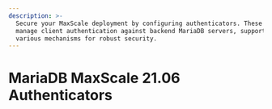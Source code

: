 ```yaml
---
description: >-
  Secure your MaxScale deployment by configuring authenticators. These modules
  manage client authentication against backend MariaDB servers, supporting
  various mechanisms for robust security.
---
```


# MariaDB MaxScale 21.06 Authenticators

